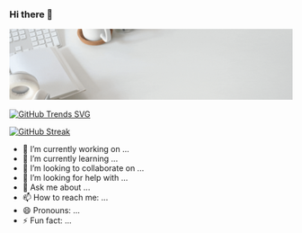 ### Hi there 👋

<!--
**khalad007/khalad007** is a ✨ _special_ ✨ repository because its `README.md` (this file) appears on your GitHub profile.

Here are some ideas to get you started:
-->

[![An old rock in the desert](assests/Khalad_GitHub.gif "Shiprock, New Mexico by Beau Rogers")](https://raw.githubusercontent.com/khalad007/khalad007/main/Khalad_GitHub.gif)





[![GitHub Trends SVG](https://api.githubtrends.io/user/svg/khalad007/langs?time_range=one_year&include_private=True&theme=classic)](https://githubtrends.io)

[![GitHub Streak](https://github-readme-streak-stats.herokuapp.com?user=khalad007&theme=onedark-duo&date_format=j%20M%5B%20Y%5D)](https://git.io/streak-stats)



- 🔭 I’m currently working on ...
- 🌱 I’m currently learning ...
- 👯 I’m looking to collaborate on ...
- 🤔 I’m looking for help with ...
- 💬 Ask me about ...
- 📫 How to reach me: ...
- 😄 Pronouns: ...
- ⚡ Fun fact: ...

